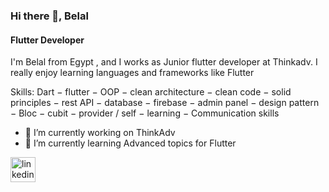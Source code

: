 ### Hi there 👋, Belal
#### Flutter Developer
I'm Belal from Egypt , and I works as Junior flutter developer at Thinkadv. I really enjoy learning languages and frameworks like Flutter



Skills: Dart − flutter − OOP − clean architecture − clean code − solid principles − rest API − database − firebase − admin panel − design pattern − Bloc − cubit − provider / self − learning − Communication skills

- 🔭 I’m currently working on ThinkAdv 
- 🌱 I’m currently learning Advanced topics for Flutter 


[<img src='https://cdn.jsdelivr.net/npm/simple-icons@3.0.1/icons/linkedin.svg' alt='linkedin' height='40'>](https://www.linkedin.com/in/belal-ayman-6036192a6/)  

